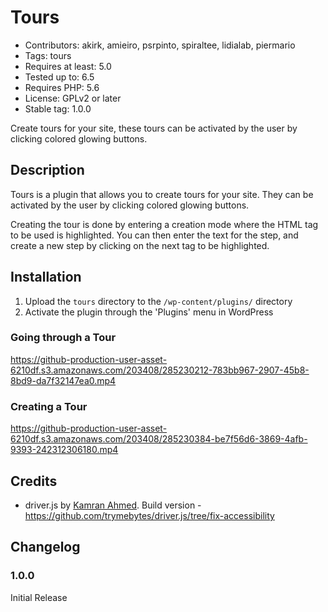 # Tours

- Contributors: akirk, amieiro, psrpinto, spiraltee, lidialab, piermario
- Tags: tours
- Requires at least: 5.0
- Tested up to: 6.5
- Requires PHP: 5.6
- License: GPLv2 or later
- Stable tag: 1.0.0

Create tours for your site, these tours can be activated by the user by clicking colored glowing buttons.

## Description

Tours is a plugin that allows you to create tours for your site. They can be activated by the user by clicking colored glowing buttons.

Creating the tour is done by entering a creation mode where the HTML tag to be used is highlighted. You can then enter the text for the step, and create a new step by clicking on the next tag to be highlighted.

## Installation

1. Upload the `tours` directory to the `/wp-content/plugins/` directory
1. Activate the plugin through the 'Plugins' menu in WordPress

### Going through a Tour



https://github-production-user-asset-6210df.s3.amazonaws.com/203408/285230212-783bb967-2907-45b8-8bd9-da7f32147ea0.mp4



### Creating a Tour



https://github-production-user-asset-6210df.s3.amazonaws.com/203408/285230384-be7f56d6-3869-4afb-9393-242312306180.mp4

## Credits

* driver.js by [Kamran Ahmed](https://github.com/kamranahmedse/driver.js). Build version - https://github.com/trymebytes/driver.js/tree/fix-accessibility


## Changelog

### 1.0.0
Initial Release
